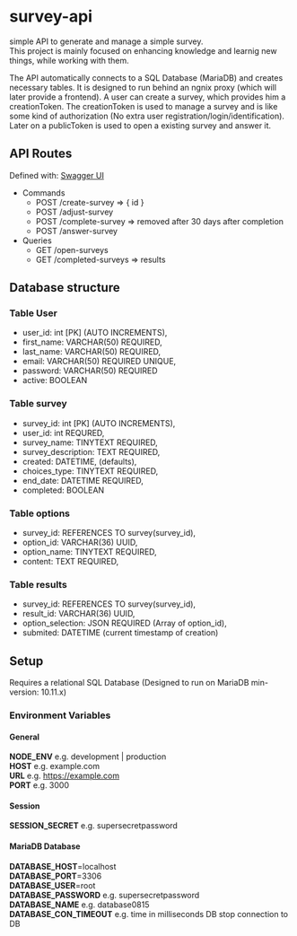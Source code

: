 # survey-api
simple API to generate and manage a simple survey.  
This project is mainly focused on enhancing knowledge and learnig new things, while working with them.  

The API automatically connects to a SQL Database (MariaDB) and creates necessary tables.
It is designed to run behind an ngnix proxy (which will later provide a frontend).
A user can create a survey, which provides him a creationToken. The creationToken is used to manage a survey and is like some kind of authorization (No extra user registration/login/identification).
Later on a publicToken is used to open a existing survey and answer it.


## API Routes
Defined with: [Swagger UI](https://sheepcreativesoftware.github.io/swagger-survey-api/)

- Commands
	- POST /create-survey => { id }
	- POST /adjust-survey
	- POST /complete-survey => removed after 30 days after completion
	- POST /answer-survey
- Queries
	- GET /open-surveys
	- GET /completed-surveys => results

## Database structure
### Table User
- user_id: int [PK] (AUTO INCREMENTS),
- first_name: VARCHAR(50) REQUIRED,
- last_name: VARCHAR(50) REQUIRED,
- email: VARCHAR(50) REQUIRED UNIQUE,
- password: VARCHAR(50) REQUIRED
- active: BOOLEAN


### Table survey
- survey_id: int [PK] (AUTO INCREMENTS),
- user_id: int REQURED,
- survey_name: TINYTEXT REQUIRED,
- survey_description: TEXT REQUIRED,
- created: DATETIME, (defaults),
- choices_type: TINYTEXT REQUIRED,
- end_date: DATETIME REQUIRED,
- completed: BOOLEAN

### Table options
- survey_id: REFERENCES TO survey(survey_id),
- option_id: VARCHAR(36) UUID,
- option_name: TINYTEXT REQUIRED,
- content: TEXT REQUIRED,

### Table results
- survey_id: REFERENCES TO survey(survey_id),
- result_id: VARCHAR(36) UUID,
- option_selection: JSON REQUIRED (Array of option_id),
- submited: DATETIME (current timestamp of creation)

## Setup
Requires a relational SQL Database (Designed to run on MariaDB min-version: 10.11.x)
### Environment Variables

#### General
**NODE_ENV** e.g. development | production  
**HOST** e.g. example.com  
**URL** e.g. https://example.com  
**PORT** e.g. 3000  

#### Session
**SESSION_SECRET** e.g. supersecretpassword  

#### MariaDB Database
**DATABASE_HOST**=localhost  
**DATABASE_PORT**=3306  
**DATABASE_USER**=root  
**DATABASE_PASSWORD** e.g. supersecretpassword  
**DATABASE_NAME** e.g. database0815  
**DATABASE_CON_TIMEOUT** e.g. time in milliseconds DB stop connection to DB

